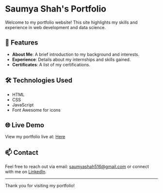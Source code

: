 # Saumya Shah's Portfolio

Welcome to my portfolio website! This site highlights my skills and experience in web development and data science.

## 🚀 Features

- **About Me**: A brief introduction to my background and interests.
- **Experience**: Details about my internships and skills gained.
- **Certificates**: A list of my certifications.

## 🛠 Technologies Used

- HTML
- CSS
- JavaScript
- Font Awesome for icons

## 🌐 Live Demo

View my portfolio live at: [Here](https://portfolio-sigma-flax-86.vercel.app/)

## 📫 Contact

Feel free to reach out via email: [saumyashah516@gmail.com](mailto:saumyashah516@gmail.com) or connect with me on [LinkedIn](#).

---

Thank you for visiting my portfolio!
